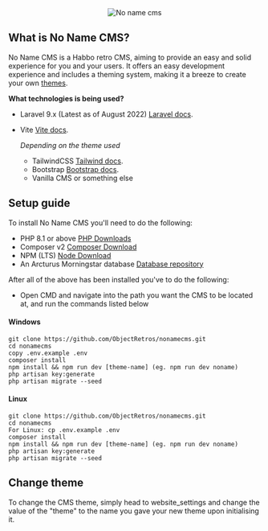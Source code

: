 <div align="center">
<img src="https://habbofont.net/font/habbo_new_big/no+name+cms.gif" alt="No name cms"/>
</div>

## What is No Name CMS?
No Name CMS is a Habbo retro CMS, aiming to provide an easy and solid experience for you and your users. It offers an easy development experience and includes a theming system, making it a breeze to create your own [themes](https://github.com/qirolab/laravel-themer).

**What technologies is being used?**
- Laravel 9.x (Latest as of August 2022)
  [Laravel docs](https://laravel.com/docs/9.x).
- Vite [Vite docs](https://vitejs.dev/).
    
  *Depending on the theme used*
  - TailwindCSS
  [Tailwind docs](https://tailwindcss.com/docs/installation).
  - Bootstrap
  [Bootstrap docs](https://getbootstrap.com/docs/5.0/getting-started/introduction/).
  - Vanilla CMS or something else


## Setup guide
To install No Name CMS you'll need to do the following:
- PHP 8.1 or above [PHP Downloads](https://www.php.net/downloads.php)
- Composer v2 [Composer Download](https://getcomposer.org/download/)
- NPM (LTS) [Node Download](https://nodejs.org/en/download/)
- An Arcturus Morningstar database [Database repository](https://git.krews.org/morningstar/arcturus-morningstar-base-database)

After all of the above has been installed you've to do the following:
- Open CMD and navigate into the path you want the CMS to be located at, and run the commands listed below

#### Windows
```
git clone https://github.com/ObjectRetros/nonamecms.git
cd nonamecms
copy .env.example .env
composer install 
npm install && npm run dev [theme-name] (eg. npm run dev noname)
php artisan key:generate
php artisan migrate --seed
```

#### Linux
```
git clone https://github.com/ObjectRetros/nonamecms.git
cd nonamecms
For Linux: cp .env.example .env
composer install
npm install && npm run dev [theme-name] (eg. npm run dev noname)
php artisan key:generate
php artisan migrate --seed
```

## Change theme
To change the CMS theme, simply head to website_settings and change the value of the "theme" to the name you gave your new theme upon initialising it.
